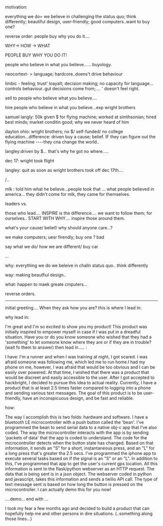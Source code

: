 motivation:


everything we do= we believe in challenging the status quo; think differently; beautiful design, user-friendly; good computers..want to buy one?

reverse order: people buy why you do it....

WHY-> HOW -> WHAT

PEOPLE BUY WHY YOU DO IT!

people who believe in what you believe...... buyology. 

neocortext- > language; hardcore..doens't drive behaviour

limbic - feeling; trust' loayalt; decision making; no capacity for language... controls behaviour..gut decisions come from;.... ' doesn't feel right.

sell to people who believe what you believe....

hire people who believe in what you believe...exp wright brothers

samuel langly: 50k given $ for flying machine; worked at simthsonian; hired best minds; market conditin good;  why we never heard of him

dayton ohio: wright brothers; no $/ self-funded/ no college education...difference: driven buy a cause; belief.  IF they can figure out the flying machine ----they cna change the world..

langley:driven by $... that's why he got no where.....

dec 17: wright took flight

langley: quit as soon as wright brothers took off dec 17th....

/..

mlk : told him what he believe...people took that ... what people believed in america... they didn't come for mlk, they came for themselves. 

leaders vs. 

those who lead.... INSPIRE is the difference.... we want to follow them; for ourselves.. START WITH WHY.... inspire those around them.


what's your cause/ belief/ why should anyone care...?

we make computers; uesr firendly; buy one ? bad

say what we do/ how we are different/ buy car

...

why: everything we do we beleive in challn status quo.. think differently

way: making beautfiul design..

what: happen to maek greate cmputers...


reverse orders.


-------------------------


initial greeting.... When they ask how you are? this is where I lead in:

why lead in:

I'm great and I'm so excited to show you my product! This product was initially inspired to empower myself in case if I was put in a dreadful situation. Have you or do you know someone who wished that they had a 'something' to let someone know where they are or if they are in trouble? (wait fo them to answer) then lead in..... :


I have: I'm a runner and when I was  training at night, I got scared.  I was afraid someone was following me, which led me to run home.I had my phone on me, however,  I was afraid that would be too obvious and I can be easily over powered.  At that time, I wished that there was a product that would be discreet and easily accessible to the user.  After I got accepted to hackbright, I decided to pursue this idea to actual reality.  Currently, I have a product that is at least 2.5 times faster compared to logging into a phone and sending various text messages. The goal of this product is to be user-friendly, have an inconspicuous design, and be fast and reliable. 

how:

The way I accomplish this is two folds:  hardware and software.  I have a bluetooth LE microcontroller with a push button called the 'bean'.  I've programmed the bean to send serial data to a native obj-c app that I've also coded.  The way the microcontroller interacts with the app is by sending 'packets of data' that the app is coded to understand.  The code for the microcontroller detects when the button state has changed.  Based on that information, it sends an "S" for a short, instantaneous press, and an "L" for a long press that's greater tha 2.5 secs. I've programmed the iphone app to execute several tasks based on if the signal is an "S" or an "L".  In addition to this, I've programmed that app to get the user's current gps location.  All this information is sent to the flask/python webserver as an HTTP request.  The data that is being sent is in a json object.  The webserver coded in python and javascript,  takes this information and sends a twilio API call.  The type of text message sent is based on how long the button is pressed on the microcontroller.  I can actually demo this for you now!

....demo... end with ...

I took my fear a few months ago and decided to build a product that can hopefully help me and other persons in dire situations.  (..something along those lines...)










